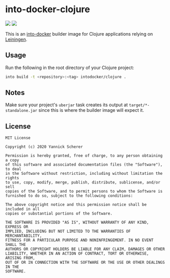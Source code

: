 # into-docker-clojure

[![](https://img.shields.io/docker/v/intodocker/clojure?sort=semver)](https://hub.docker.com/r/intodocker/clojure)
[![](https://img.shields.io/docker/image-size/intodocker/clojure?sort=semver)](https://hub.docker.com/r/intodocker/clojure)

This is an [into-docker][into] builder image for Clojure applications relying on
[Leiningen][lein].

[into]: https://github.com/into-docker/into-docker
[lein]: https://leiningen.org/

## Usage

Run the following in the root directory of your Clojure project:

```sh
into build -t <repository>:<tag> intodocker/clojure .
```

## Notes

Make sure your project's `uberjar` task creates its output at
`target/*-standalone.jar` since this is where the builder image will expect it.

## License

```
MIT License

Copyright (c) 2020 Yannick Scherer

Permission is hereby granted, free of charge, to any person obtaining a copy
of this software and associated documentation files (the "Software"), to deal
in the Software without restriction, including without limitation the rights
to use, copy, modify, merge, publish, distribute, sublicense, and/or sell
copies of the Software, and to permit persons to whom the Software is
furnished to do so, subject to the following conditions:

The above copyright notice and this permission notice shall be included in all
copies or substantial portions of the Software.

THE SOFTWARE IS PROVIDED "AS IS", WITHOUT WARRANTY OF ANY KIND, EXPRESS OR
IMPLIED, INCLUDING BUT NOT LIMITED TO THE WARRANTIES OF MERCHANTABILITY,
FITNESS FOR A PARTICULAR PURPOSE AND NONINFRINGEMENT. IN NO EVENT SHALL THE
AUTHORS OR COPYRIGHT HOLDERS BE LIABLE FOR ANY CLAIM, DAMAGES OR OTHER
LIABILITY, WHETHER IN AN ACTION OF CONTRACT, TORT OR OTHERWISE, ARISING FROM,
OUT OF OR IN CONNECTION WITH THE SOFTWARE OR THE USE OR OTHER DEALINGS IN THE
SOFTWARE.
```
